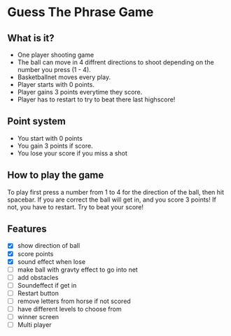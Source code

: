 # Guess The Phrase Game

## What is it?
- One player shooting game
- The ball can move in 4 diffrent directions to shoot depending on the number you press (1 - 4).
- Basketballnet moves every play.
- Player starts with 0 points.
- Player gains 3 points everytime they score.
- Player has to restart to try to beat there last highscore!

## Point system 
- You start with 0 points
- You gain 3 points if score.
- You lose your score if you miss a shot



## How to play the game
To play first press a number from 1 to 4 for the direction of the ball, then hit spacebar. If you are correct the ball will get in, and you score 3 points! If not, you have to restart. Try to beat your score!


## Features
- [x]  show direction of ball
- [x]  score points
- [x]  sound effect when lose
- [ ]  make ball with gravty effect to go into net
- [ ]  add obstacles
- [ ]  Soundeffect if get in
- [ ]  Restart button
- [ ]  remove letters from horse if not scored
- [ ]  have different levels to choose from
- [ ]  winner screen
- [ ]  Multi player

